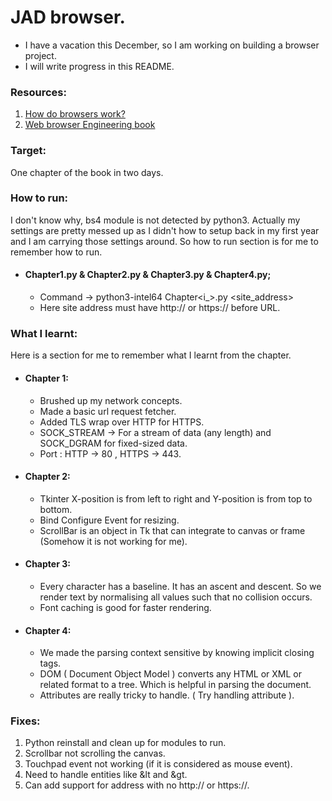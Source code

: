 # <b>JAD</b> browser.
- I have a vacation this December, so I am working on building a browser project.
- I will write progress in this README.

### Resources:
1) [How do browsers work?](https://web.dev/articles/howbrowserswork)
2) [Web browser Engineering book](https://browser.engineering)


### Target:
One chapter of the book in two days.

### How to run:
I don't know why, bs4 module is not detected by python3. Actually my settings are pretty messed up as I didn't how to setup back in my first year and I am carrying those settings around.
So how to run section is for me to remember how to run.
- #### Chapter1.py & Chapter2.py & Chapter3.py & Chapter4.py;
    - Command -> python3-intel64 Chapter<i_>.py <site_address>
    - Here site address must have http:// or https:// before URL.

### What I learnt:
Here is a section for me to remember what I learnt from the chapter.
 - #### Chapter 1:
    - Brushed up my network concepts.
    - Made a basic url request fetcher.
    - Added TLS wrap over HTTP for HTTPS.
    - SOCK_STREAM -> For a stream of data (any length) and SOCK_DGRAM for fixed-sized data.
    - Port : HTTP -> 80 , HTTPS -> 443.
- #### Chapter 2:
    - Tkinter X-position is from left to right and Y-position is from top to bottom.
    - Bind Configure Event for resizing.
    - ScrollBar is an object in Tk that can integrate to canvas or frame (Somehow it is not working for me).
- #### Chapter 3:
    - Every character has a baseline. It has an ascent and descent. So we render text by normalising all values such that no collision occurs.
    - Font caching is good for faster rendering.
- #### Chapter 4:
    - We made the parsing context sensitive by knowing implicit closing tags.
    - DOM ( Document Object Model ) converts any HTML or XML or related format to a tree. Which is helpful in parsing the document.
    - Attributes are really tricky to handle. ( Try handling attribute ).
      
### Fixes:
1) Python reinstall and clean up for modules to run.
2) Scrollbar not scrolling the canvas.
3) Touchpad event not working (if it is considered as mouse event).
4) Need to handle entities like &lt and &gt.
5) Can add support for address with no http:// or https://.

